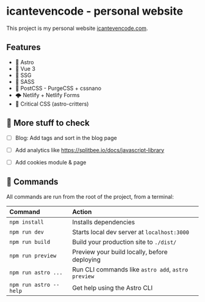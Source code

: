 # icantevencode - personal website
This project is my personal website [icantevencode.com](https://icantevencode.com/).

## Features
- 🚀 Astro
- 💚 Vue 3
- 📜 SSG
- 🎨 SASS
- 🧹 PostCSS - PurgeCSS + cssnano
- 🌩️ Netlify + Netlify Forms
- 🦔 Critical CSS (astro-critters)

## 📝 More stuff to check
- [ ] Blog: Add tags and sort in the blog page
- [ ] Add analytics like https://splitbee.io/docs/javascript-library
- [ ] Add cookies module & page


## 🧞 Commands

All commands are run from the root of the project, from a terminal:

| Command                | Action                                             |
| :--------------------- | :------------------------------------------------- |
| `npm install`          | Installs dependencies                              |
| `npm run dev`          | Starts local dev server at `localhost:3000`        |
| `npm run build`        | Build your production site to `./dist/`            |
| `npm run preview`      | Preview your build locally, before deploying       |
| `npm run astro ...`    | Run CLI commands like `astro add`, `astro preview` |
| `npm run astro --help` | Get help using the Astro CLI                       |